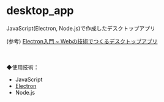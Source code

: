 # desktop_app


JavaScript(Electron, Node.js)で作成したデスクトップアプリ

(参考)
[Electron入門 ~ Webの技術でつくるデスクトップアプリ](https://zenn.dev/sprout2000/books/6f6a0bf2fd301c)

　

◆使用技術：
- JavaScript
- [Electron](https://www.electronjs.org/)
- Node.js
